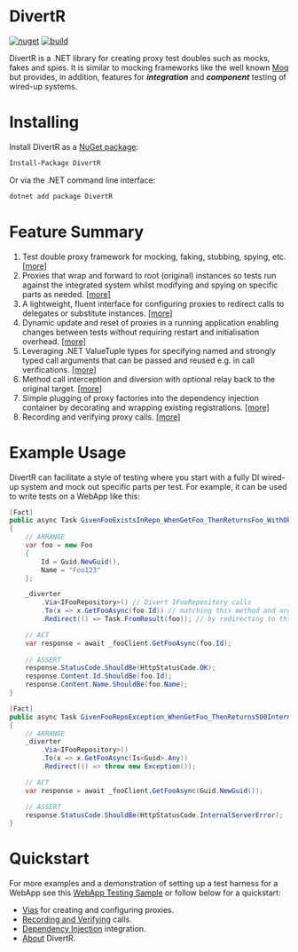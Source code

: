 # DivertR

[![nuget](https://img.shields.io/nuget/v/DivertR.svg)](https://www.nuget.org/packages/DivertR)
[![build](https://github.com/devodo/DivertR/actions/workflows/build.yml/badge.svg)](https://github.com/devodo/DivertR/actions/workflows/build.yml)

DivertR is a .NET library for creating proxy test doubles such as mocks, fakes and spies.
It is similar to mocking frameworks like the well known [Moq](https://github.com/moq/moq4) but provides, in addition, features for ***integration*** and ***component*** testing of wired-up systems.

# Installing

Install DivertR as a [NuGet package](https://www.nuget.org/packages/DivertR):

```sh
Install-Package DivertR
```

Or via the .NET command line interface:

```sh
dotnet add package DivertR
```

# Feature Summary

1. Test double proxy framework for mocking, faking, stubbing, spying, etc. [[more]](./docs/Via.md)
2. Proxies that wrap and forward to root (original) instances so tests run against the integrated system whilst modifying and spying on specific parts as needed. [[more]](./docs/Via.md#proxy)
3. A lightweight, fluent interface for configuring proxies to redirect calls to delegates or substitute instances. [[more]](./docs/Via.md#redirect)
4. Dynamic update and reset of proxies in a running application enabling changes between tests without requiring restart and initialisation overhead. [[more]](./docs/Via.md#reset)
5. Leveraging .NET ValueTuple types for specifying named and strongly typed call arguments that can be passed and reused e.g. in call verifications. [[more]](./docs/Via.md#named-arguments)
6. Method call interception and diversion with optional relay back to the original target. [[more]](./docs/Via.md#relay)
7. Simple plugging of proxy factories into the dependency injection container by decorating and wrapping existing registrations. [[more]](./docs/DI.md#via-registration)
8. Recording and verifying proxy calls. [[more]](./docs/Verify.md)

# Example Usage

DivertR can facilitate a style of testing where you start with a fully DI wired-up system and mock out specific parts per test.
For example, it can be used to write tests on a WebApp like this:

```csharp
[Fact]
public async Task GivenFooExistsInRepo_WhenGetFoo_ThenReturnsFoo_WithOk200()
{
    // ARRANGE
    var foo = new Foo
    {
        Id = Guid.NewGuid(),
        Name = "Foo123"
    };

    _diverter
        .Via<IFooRepository>() // Divert IFooRepository calls 
        .To(x => x.GetFooAsync(foo.Id)) // matching this method and argument
        .Redirect(() => Task.FromResult(foo)); // by redirecting to this delegate

    // ACT
    var response = await _fooClient.GetFooAsync(foo.Id);
    
    // ASSERT
    response.StatusCode.ShouldBe(HttpStatusCode.OK);
    response.Content.Id.ShouldBe(foo.Id);
    response.Content.Name.ShouldBe(foo.Name);
}

[Fact]
public async Task GivenFooRepoException_WhenGetFoo_ThenReturns500InternalServerError()
{
    // ARRANGE
    _diverter
        .Via<IFooRepository>()
        .To(x => x.GetFooAsync(Is<Guid>.Any))
        .Redirect(() => throw new Exception());

    // ACT
    var response = await _fooClient.GetFooAsync(Guid.NewGuid());

    // ASSERT
    response.StatusCode.ShouldBe(HttpStatusCode.InternalServerError);
}
```

# Quickstart

For more examples and a demonstration of setting up a test harness for a WebApp see this [WebApp Testing Sample](./test/DivertR.WebAppTests/WebAppTests.cs)
or follow below for a quickstart:

* [Vias](./docs/Via.md) for creating and configuring proxies.
* [Recording and Verifying](./docs/Verify.md) calls.
* [Dependency Injection](./docs/DI.md) integration.
* [About](./docs/About.md) DivertR.
